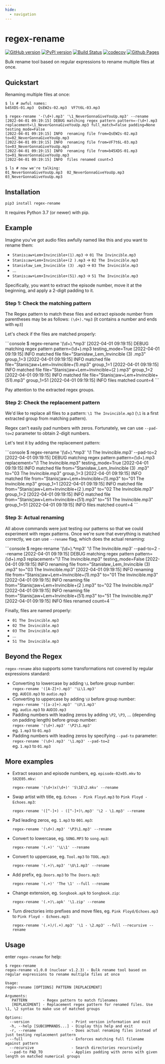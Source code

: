 ```yaml
---
hide:
  - navigation
---
```


# regex-rename

[![GitHub version](https://badge.fury.io/gh/igrek51%2Fregex-rename.svg)](https://github.com/igrek51/regex-rename)
[![PyPI version](https://badge.fury.io/py/regex-rename.svg)](https://pypi.org/project/regex-rename)
[![Build Status](https://travis-ci.org/igrek51/regex-rename.svg?branch=master)](https://travis-ci.org/igrek51/regex-rename)
[![codecov](https://codecov.io/gh/igrek51/regex-rename/branch/master/graph/badge.svg)](https://codecov.io/gh/igrek51/regex-rename)
[![Github Pages](https://img.shields.io/badge/docs-github.io-blue)](https://igrek51.github.io/regex-rename)

Bulk rename tool based on regular expressions to rename multiple files at once.

## Quickstart
Renaming multiple files at once:
```shell
$ ls # awful names:
b45XDS-01.mp3  QsEW2s-02.mp3  VF7t6L-03.mp3

$ regex-rename '-(\d+).mp3' '\1_NeverGonnaGiveYouUp.mp3' --rename
[2022-04-01 09:19:15] DEBUG matching regex pattern pattern=-(\d+).mp3 replacement=\1_NeverGonnaGiveYouUp.mp3 full_match=False padding=None testing_mode=False
[2022-04-01 09:19:15] INFO  renaming file from=QsEW2s-02.mp3 to=02_NeverGonnaGiveYouUp.mp3
[2022-04-01 09:19:15] INFO  renaming file from=VF7t6L-03.mp3 to=03_NeverGonnaGiveYouUp.mp3
[2022-04-01 09:19:15] INFO  renaming file from=b45XDS-01.mp3 to=01_NeverGonnaGiveYouUp.mp3
[2022-04-01 09:19:15] INFO  files renamed count=3

$ ls # now we're talking:
01_NeverGonnaGiveYouUp.mp3  02_NeverGonnaGiveYouUp.mp3  03_NeverGonnaGiveYouUp.mp3
```

## Installation
```shell
pip3 install regex-rename
```

It requires Python 3.7 (or newer) with pip.

## Example

Imagine you've got audio files awfully named like this and you want to rename them:

- `Stanis▯aw+Lem+Invincible+(1).mp3` -> `01 The Invincible.mp3`
- `Stanis▯aw+Lem+Invincible+(2 ).mp3` -> `02 The Invincible.mp3`
- `Stanisław_Lem_Invincible (3) .mp3` -> `03 The Invincible.mp3`
- …
- `Stanis▯aw+Lem+Invincible+(51).mp3` -> `51 The Invincible.mp3`

Specifically, you want to extract the episode number, move it at the beginning,
and apply a 2-digit padding to it.

### Step 1: Check the matching pattern 

The Regex pattern to match these files and 
extract episode number from parentheses may be as follows: 
`(\d+).*mp3` 
(it contains a number and ends with `mp3`)

Let's check if the files are matched properly:  
<div class="termy">
```console
$ regex-rename '(\d+).*mp3'
<span class="code-gray">[2022-04-01 09:19:15]</span> <span class="code-green">DEBUG</span> matching regex pattern <span class="code-green">pattern=</span><span class="code-bold-green">(\d+).mp3</span> <span class="code-green">testing_mode=</span><span class="code-bold-green">True</span>
<span class="code-gray">[2022-04-01 09:19:15]</span> <span class="code-blue">INFO</span>  matched file <span class="code-green">file="<span class="code-bold-green">Stanisław_Lem_Invincible (3)  .mp3</span>"</span> <span class="code-green">group_1=</span><span class="code-bold-green">3</span>
<span class="code-gray">[2022-04-01 09:19:15]</span> <span class="code-blue">INFO</span>  matched file <span class="code-green">file="<span class="code-bold-green">Stanis▯aw+Lem+Invincible+(1).mp3</span>"</span> <span class="code-green">group_1=</span><span class="code-bold-green">1</span>
<span class="code-gray">[2022-04-01 09:19:15]</span> <span class="code-blue">INFO</span>  matched file <span class="code-green">file="<span class="code-bold-green">Stanis▯aw+Lem+Invincible+(2 ).mp3</span>"</span> <span class="code-green">group_1=</span><span class="code-bold-green">2</span>
<span class="code-gray">[2022-04-01 09:19:15]</span> <span class="code-blue">INFO</span>  matched file <span class="code-green">file="<span class="code-bold-green">Stanis▯aw+Lem+Invincible+(51).mp3</span>"</span> <span class="code-green">group_1=</span><span class="code-bold-green">51</span>
<span class="code-gray">[2022-04-01 09:19:15]</span> <span class="code-blue">INFO</span>  files matched <span class="code-green">count=</span><span class="code-bold-green">4</span>
```

</div>

Pay attention to the extracted regex groups.

### Step 2: Check the replacement pattern

We'd like to replace all files to a pattern: 
`\1 The Invincible.mp3` 
(`\1` is a first extracted group from matching pattern).

Regex can't easily pad numbers with zeros. 
Fortunately, we can use `--pad-to=2` parameter to obtain 2-digit numbers.

Let's test it by adding the replacement pattern:  
<div class="termy">
```console
$ regex-rename '(\d+).*mp3' '\1 The Invincible.mp3' --pad-to=2
<span class="code-gray">[2022-04-01 09:19:15]</span> <span class="code-green">DEBUG</span> matching regex pattern <span class="code-green">pattern=</span><span class="code-bold-green">(\d+).mp3</span> <span class="code-green">replacement="<span class="code-bold-green">\1 The Invincible.mp3</span>"</span> <span class="code-green">testing_mode=</span><span class="code-bold-green">True</span>
<span class="code-gray">[2022-04-01 09:19:15]</span> <span class="code-blue">INFO</span>  matched file 
<span class="code-green">from="<span class="code-bold-green">Stanisław_Lem_Invincible (3)  .mp3</span>"</span> <span class="code-green">to="<span class="code-bold-green">03 The Invincible.mp3</span>"</span> <span class="code-green">group_1=</span><span class="code-bold-green">3</span>
<span class="code-gray">[2022-04-01 09:19:15]</span> <span class="code-blue">INFO</span>  matched file 
<span class="code-green">from="<span class="code-bold-green">Stanis▯aw+Lem+Invincible+(1).mp3</span>"</span> <span class="code-green">to="<span class="code-bold-green">01 The Invincible.mp3</span>"</span> <span class="code-green">group_1=</span><span class="code-bold-green">1</span>
<span class="code-gray">[2022-04-01 09:19:15]</span> <span class="code-blue">INFO</span>  matched file 
<span class="code-green">from="<span class="code-bold-green">Stanis▯aw+Lem+Invincible+(2 ).mp3</span>"</span> <span class="code-green">to="<span class="code-bold-green">02 The Invincible.mp3</span>"</span> <span class="code-green">group_1=</span><span class="code-bold-green">2</span>
<span class="code-gray">[2022-04-01 09:19:15]</span> <span class="code-blue">INFO</span>  matched file 
<span class="code-green">from="<span class="code-bold-green">Stanis▯aw+Lem+Invincible+(51).mp3</span>"</span> <span class="code-green">to="<span class="code-bold-green">51 The Invincible.mp3</span>"</span> <span class="code-green">group_1=</span><span class="code-bold-green">51</span>
<span class="code-gray">[2022-04-01 09:19:15]</span> <span class="code-blue">INFO</span>  files matched <span class="code-green">count=</span><span class="code-bold-green">4</span>
```

</div>

### Step 3: Actual renaming

All above commands were just testing our patterns so that we could experiment with regex patterns. 
Once we're sure that everything is matched correctly, we can use `--rename` flag, 
which does the actual renaming:  
<div class="termy">
```console
$ regex-rename '(\d+).*mp3' '\1 The Invincible.mp3' --pad-to=2 --rename
<span class="code-gray">[2022-04-01 09:19:15]</span> <span class="code-green">DEBUG</span> matching regex pattern <span class="code-green">pattern=</span><span class="code-bold-green">(\d+).mp3</span> <span class="code-green">replacement="<span class="code-bold-green">\1 The Invincible.mp3</span>"</span> <span class="code-green">testing_mode=</span><span class="code-bold-green">False</span>
<span class="code-gray">[2022-04-01 09:19:15]</span> <span class="code-blue">INFO</span>  renaming file <span class="code-green">from="<span class="code-bold-green">Stanisław_Lem_Invincible (3)  .mp3</span>"</span> <span class="code-green">to="<span class="code-bold-green">03 The Invincible.mp3</span>"</span>
<span class="code-gray">[2022-04-01 09:19:15]</span> <span class="code-blue">INFO</span>  renaming file <span class="code-green">from="<span class="code-bold-green">Stanis▯aw+Lem+Invincible+(1).mp3</span>"</span> <span class="code-green">to="<span class="code-bold-green">01 The Invincible.mp3</span>"</span>
<span class="code-gray">[2022-04-01 09:19:15]</span> <span class="code-blue">INFO</span>  renaming file <span class="code-green">from="<span class="code-bold-green">Stanis▯aw+Lem+Invincible+(2 ).mp3</span>"</span> <span class="code-green">to="<span class="code-bold-green">02 The Invincible.mp3</span>"</span>
<span class="code-gray">[2022-04-01 09:19:15]</span> <span class="code-blue">INFO</span>  renaming file <span class="code-green">from="<span class="code-bold-green">Stanis▯aw+Lem+Invincible+(51).mp3</span>"</span> <span class="code-green">to="<span class="code-bold-green">51 The Invincible.mp3</span>"</span>
<span class="code-gray">[2022-04-01 09:19:15]</span> <span class="code-blue">INFO</span>  files renamed <span class="code-green">count=</span><span class="code-bold-green">4</span>
```

</div>

Finally, files are named properly:

- `01 The Invincible.mp3`
- `02 The Invincible.mp3`
- `03 The Invincible.mp3`
- …
- `51 The Invincible.mp3`

## Beyond the Regex
`regex-rename` also supports some transformations not covered by regular expressions standard:

- Converting to lowercase by adding `\L` before group number:  
`regex-rename '([A-Z]+).mp3' '\L\1.mp3'`  
eg. `AUDIO.mp3` to `audio.mp3`
- Converting to uppercase by adding `\U` before group number:  
`regex-rename '([a-z]+).mp3' '\U\1.mp3'`  
eg. `audio.mp3` to `AUDIO.mp3`
- Padding numbers with leading zeros by adding `\P2`, `\P3`, … (depending on padding length) before group number:  
`regex-rename '(\d+).mp3' '\P2\1.mp3'`  
eg. `1.mp3` to `01.mp3`
- Padding numbers with leading zeros by specifying `--pad-to` parameter:  
`regex-rename '(\d+).mp3' '\1.mp3' --pad-to=2`  
eg. `1.mp3` to `01.mp3`

## More examples

- Extract season and episode numbers, eg. `episode-02x05.mkv` to `S02E05.mkv`:  
  ```shell
  regex-rename '(\d+)x(\d+)' 'S\1E\2.mkv' --rename
  ```
  
- Swap artist with title, eg. `Echoes - Pink Floyd.mp3` to `Pink Floyd - Echoes.mp3`:  
  ```shell
  regex-rename '([^-]+) - ([^-]+)\.mp3' '\2 - \1.mp3' --rename
  ```
  
- Pad leading zeros, eg. `1.mp3` to `001.mp3`:  
  ```shell
  regex-rename '(\d+).mp3' '\P3\1.mp3' --rename
  ```
  
- Convert to lowercase, eg. `SONG.MP3` to `song.mp3`:  
  ```shell
  regex-rename '(.+)' '\L\1' --rename
  ```
  
- Convert to uppercase, eg. `Tool.mp3` to `TOOL.mp3`:  
  ```shell
  regex-rename '(.+)\.mp3' '\U\1.mp3' --rename
  ```
  
- Add prefix, eg. `Doors.mp3` to `The Doors.mp3`:  
  ```shell
  regex-rename '(.+)' 'The \1' --full --rename
  ```
  
- Change extension, eg. `Songbook.apk` to `Songbook.zip`:  
  ```shell
  regex-rename '(.+)\.apk' '\1.zip' --rename
  ```
  
- Turn directories into prefixes and move files, eg. `Pink Floyd/Echoes.mp3` to `Pink Floyd - Echoes.mp3`:  
  ```shell
  regex-rename '(.+)/(.+).mp3' '\1 - \2.mp3' --full --recursive --rename
  ```


## Usage
enter `regex-rename` for help:

```shell
$ regex-rename 
regex-rename v1.0.0 (nuclear v1.2.3) - Bulk rename tool based on regular expressions to rename multiple files at once

Usage:
regex-rename [OPTIONS] PATTERN [REPLACEMENT]

Arguments:
   PATTERN       - Regex pattern to match filenames
   [REPLACEMENT] - Replacement regex pattern for renamed files. Use \1, \2 syntax to make use of matched groups

Options:
  --version                   - Print version information and exit
  -h, --help [SUBCOMMANDS...] - Display this help and exit
  -r, --rename                - Does actual renaming files instead of just testing replacement pattern
  --full                      - Enforces matching full filename against pattern
  --recursive                 - Search directories recursively
  --pad-to PAD_TO             - Applies padding with zeros with given length on matched numerical groups
```
